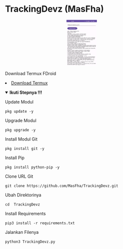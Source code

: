 # TrackingDevz (MasFha)

<p align="center">
  <img src="https://github.com/MasFha/Simple-Host-Checker/blob/main/photo_6296413174399876092_y.jpg" alt="Simple" width="100" height="150"/>
</p>


Download Termux FDroid 
<li><a href="https://f-droid.org/repo/com.termux_1020.apk">Download Termux</a></code></li> 
<p align="center">

<details open>
  <summary><strong> Ikuti Stepnya !!!</strong></summary>
  </details>
  

Update Modul
  ```
pkg update -y
 ```
 Upgrade Modul
 ```
pkg upgrade -y
````
Install Modul Git
```
pkg install git -y
```
Install Pip
```
pkg install python-pip -y
```
Clone URL Git
```
git clone https://github.com/MasFha/TrackingDevz.git
```
Ubah Direktorinya
```
cd  TrackingDevz
```
Install Requirements
```
pip3 install -r requirements.txt
```
Jalankan Filenya
````
python3 TrackingDevz.py
